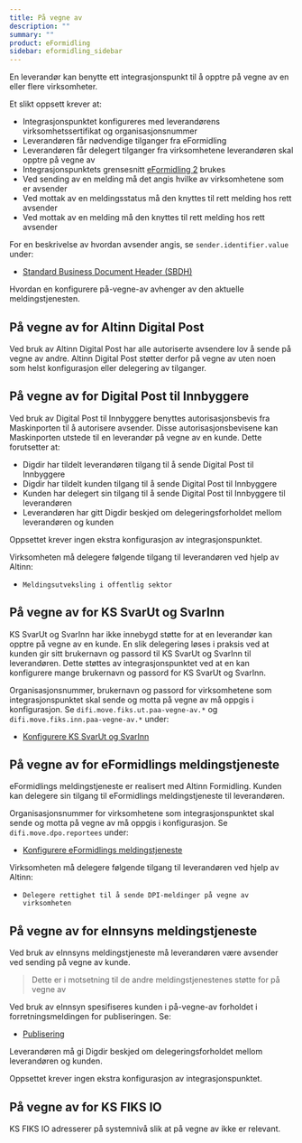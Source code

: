 ```yaml
---
title: På vegne av
description: ""
summary: ""
product: eFormidling
sidebar: eformidling_sidebar
---
```


En leverandør kan benytte ett integrasjonspunkt til å opptre på vegne av en eller flere virksomheter.

Et slikt oppsett krever at:

- Integrasjonspunktet konfigureres med leverandørens virksomhetssertifikat og organisasjonsnummer
- Leverandøren får nødvendige tilganger fra eFormidling
- Leverandøren får delegert tilganger fra virksomhetene leverandøren skal opptre på vegne av
- Integrasjonspunktets grensesnitt [eFormidling 2](integrasjonspunkt_eformidling2_api) brukes
- Ved sending av en melding må det angis hvilke av virksomhetene som er avsender
- Ved mottak av en meldingsstatus må den knyttes til rett melding hos rett avsender
- Ved mottak av en melding må den knyttes til rett melding hos rett avsender

For en beskrivelse av hvordan avsender angis, se `sender.identifier.value` under:
- [Standard Business Document Header (SBDH)](Dokumenttyper/standard_sbd#standard-business-document-header)

Hvordan en konfigurere på-vegne-av avhenger av den aktuelle meldingstjenesten.

## På vegne av for Altinn Digital Post

Ved bruk av Altinn Digital Post har alle autoriserte avsendere lov å sende på vegne av andre. Altinn Digital Post
støtter derfor på vegne av uten noen som helst konfigurasjon eller delegering av tilganger.

## På vegne av for Digital Post til Innbyggere

Ved bruk av Digital Post til Innbyggere benyttes autorisasjonsbevis fra Maskinporten til å autorisere avsender. Disse
autorisasjonsbevisene kan Maskinporten utstede til en leverandør på vegne av en kunde. Dette forutsetter at:

- Digdir har tildelt leverandøren tilgang til å sende Digital Post til Innbyggere
- Digdir har tildelt kunden tilgang til å sende Digital Post til Innbyggere
- Kunden har delegert sin tilgang til å sende Digital Post til Innbyggere til leverandøren
- Leverandøren har gitt Digdir beskjed om delegeringsforholdet mellom leverandøren og kunden

Oppsettet krever ingen ekstra konfigurasjon av integrasjonspunktet.

Virksomheten må delegere følgende tilgang til leverandøren ved hjelp av Altinn:

- `Meldingsutveksling i offentlig sektor`

## På vegne av for KS SvarUt og SvarInn

KS SvarUt og SvarInn har ikke innebygd støtte for at en leverandør kan opptre på vegne av en kunde. En slik delegering
løses i praksis ved at kunden gir sitt brukernavn og passord til KS SvarUt og SvarInn til leverandøren. Dette støttes av
integrasjonspunktet ved at en kan konfigurere mange brukernavn og passord for KS SvarUt og SvarInn.

Organisasjonsnummer, brukernavn og passord for virksomhetene som integrasjonspunktet skal sende og motta på vegne av må
oppgis i konfigurasjon. Se `difi.move.fiks.ut.paa-vegne-av.*` og `difi.move.fiks.inn.paa-vegne-av.*` under:

- [Konfigurere KS SvarUt og SvarInn](../installasjon/installasjon#konfigurere-ks-svarut-og-svarinn-dpf)

## På vegne av for eFormidlings meldingstjeneste

eFormidlings meldingstjeneste er realisert med Altinn Formidling. Kunden kan delegere sin tilgang til eFormidlings
meldingstjeneste til leverandøren.

Organisasjonsnummer for virksomhetene som integrasjonspunktet skal sende og motta på vegne av må oppgis i konfigurasjon.
Se `difi.move.dpo.reportees` under:

- [Konfigurere eFormidlings meldingstjeneste](../installasjon/installasjon#konfigurere-eformidlings-meldingstjeneste-dpo)

Virksomheten må delegere følgende tilgang til leverandøren ved hjelp av Altinn:

- `Delegere rettighet til å sende DPI-meldinger på vegne av virksomheten`

## På vegne av for eInnsyns meldingstjeneste

Ved bruk av eInnsyns meldingstjeneste må leverandøren være avsender ved sending på vegne av kunde.

> Dette er i motsetning til de andre meldingstjenestenes støtte for på vegne av

Ved bruk av eInnsyn spesifiseres kunden i på-vegne-av forholdet i forretningsmeldingen for publiseringen. Se:

- [Publisering](Dokumenttyper/publisering#forretningsmeldingen)

Leverandøren må gi Digdir beskjed om delegeringsforholdet mellom leverandøren og kunden.

Oppsettet krever ingen ekstra konfigurasjon av integrasjonspunktet.

## På vegne av for KS FIKS IO

KS FIKS IO adresserer på systemnivå slik at på vegne av ikke er relevant.
